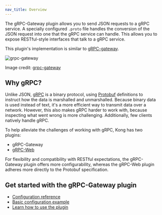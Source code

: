 ```yaml
---
nav_title: Overview
---
```


The gRPC-Gateway plugin allows you to send JSON requests to a gRPC service. A
specially configured `.proto` file handles the conversion of the JSON request
into one that the gRPC service can handle. This allows you to expose RESTful-style
interfaces that talk to a gRPC service.

This plugin's implementation is similar to [gRPC-gateway](https://grpc-ecosystem.github.io/grpc-gateway/).

![grpc-gateway](https://grpc-ecosystem.github.io/grpc-gateway/assets/images/architecture_introduction_diagram.svg)

Image credit: [grpc-gateway](https://grpc-ecosystem.github.io/grpc-gateway/)

## Why gRPC?

Unlike JSON, [gRPC](https://en.wikipedia.org/wiki/GRPC)
is a binary protocol, using [Protobuf](https://en.wikipedia.org/wiki/Protocol_Buffers)
definitions to instruct how the data is marshalled and unmarshalled. Because
binary data is used instead of text, it's a more efficient way to transmit data
over a network. However, this also makes gRPC harder to work with, because inspecting
what went wrong is more challenging. Additionally, few clients natively handle gRPC.

To help alleviate the challenges of working with gRPC, Kong has two plugins:
- gRPC-Gateway
- [gRPC-Web](/hub/kong-inc/grpc-web/)

For flexibility and compatibility with RESTful expectations, the gRPC-Gateway
plugin offers more configurability, whereas the gRPC-Web plugin adheres more
directly to the Protobuf specification.

## Get started with the gRPC-Gateway plugin

* [Configuration reference](/hub/kong-inc/grpc-gateway/configuration/)
* [Basic configuration example](/hub/kong-inc/grpc-gateway/how-to/basic-example/)
* [Learn how to use the plugin](/hub/kong-inc/grpc-gateway/how-to/)
